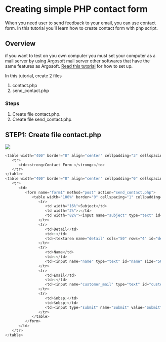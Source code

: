 # Creating simple PHP contact form
When you need user to send feedback to your email, you can use contact form. In this tutorial you'll learn how to create contact form with php script.
## Overview
if you want to test on you own computer you must set your computer as a mail server by using Argosoft mail server other softwares that have the same features as Argosoft. [Read this tutorial](http://www.phpeasystep.com/workshopview.php?id=23) for how to set up.

In this tutorial, create 2 files
1. contact.php
2. send_contact.php

### Steps
1. Create file contact.php.
2. Create file send_contact.php.

## STEP1: Create file contact.php
![](http://phpeasystep.com/imgs/contact_form.gif)

```php
<table width="400" border="0" align="center" cellpadding="3" cellspacing="1">
   <tr>
      <td><strong>Contact Form </strong></td>
   </tr>
</table>
<table width="400" border="0" align="center" cellpadding="0" cellspacing="1">
   <tr>
      <td>
         <form name="form1" method="post" action="send_contact.php">
            <table width="100%" border="0" cellspacing="1" cellpadding="3">
               <tr>
                  <td width="16%">Subject</td>
                  <td width="2%">:</td>
                  <td width="82%"><input name="subject" type="text" id="subject" size="50"></td>
               </tr>
               <tr>
                  <td>Detail</td>
                  <td>:</td>
                  <td><textarea name="detail" cols="50" rows="4" id="detail"></textarea></td>
               </tr>
               <tr>
                  <td>Name</td>
                  <td>:</td>
                  <td><input name="name" type="text" id="name" size="50"></td>
               </tr>
               <tr>
                  <td>Email</td>
                  <td>:</td>
                  <td><input name="customer_mail" type="text" id="customer_mail" size="50"></td>
               </tr>
               <tr>
                  <td>&nbsp;</td>
                  <td>&nbsp;</td>
                  <td><input type="submit" name="Submit" value="Submit"> <input type="reset" name="Submit2" value="Reset"></td>
               </tr>
            </table>
         </form>
      </td>
   </tr>
</table>
```
